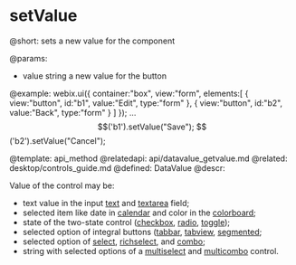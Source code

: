 setValue
=============



@short:
	sets a new value for the component

@params:
- value		string 	a new value for the button

@example:
webix.ui({
    container:"box",
    view:"form", 
    elements:[
        { view:"button", id:"b1", value:"Edit", type:"form" },
        { view:"button", id:"b2", value:"Back", type:"form" }
    ]
});
...
$$('b1').setValue("Save");
$$('b2').setValue("Cancel");

@template:	api_method
@relatedapi:
	api/datavalue_getvalue.md
@related:
	desktop/controls_guide.md
@defined:	DataValue
@descr:

Value of the control may be:

- text value in the input [text](desktop/text.md) and [textarea](desktop/textarea.md) field;
- selected item like date in [calendar](desktop/calendar.md) and color in the [colorboard](desktop/colorboard.md);
- state of the two-state control ([checkbox](desktop/checkbox.md), [radio](desktop/radio.md), [toggle](desktop/toggle.md));
- selected option of integral buttons ([tabbar](desktop/tabbar.md), [tabview](desktop/tabview.md), [segmented](desktop/segmented.md);
- selected option of [select](desktop/select.md), [richselect](desktop/richselectmd), and [combo](desktop/combo.md);
- string with selected options of a [multiselect](desktop/multiselect.md) and [multicombo](desktop/multicombo.md) control.


